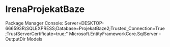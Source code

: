 # IrenaProjekatBaze
Package Manager Console: Server=DESKTOP-666593R\SQLEXPRESS;Database=ProjekatBaze2;Trusted_Connection=True;TrustServerCertificate=true;" Microsoft.EntityFrameworkCore.SqlServer -OutputDir Models
